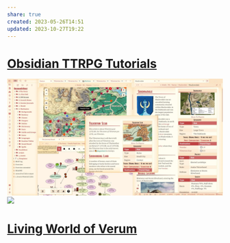 ```yaml
---
share: true
created: 2023-05-26T14:51
updated: 2023-10-27T19:22
---
```

# [Obsidian TTRPG Tutorials](https://obsidianttrpgtutorials.com/Obsidian+TTRPG+Tutorials/Obsidian+TTRPG+Tutorials "Obsidian TTRPG Tutorials - Obsidian TTRPG Tutorials")
![DnD.webp](../../../assets/attachments/DnD.webp)
![](https://raw.githubusercontent.com/SlRvb/Obsidian--ITS-Theme/main/Images/Theme-DnD-WOTC--Lightmode.png)

# [Living World of Verum](https://corvanis.wiki/Hub "Hub - Living World of Verum")
